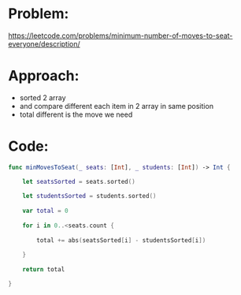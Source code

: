 # Problem:
https://leetcode.com/problems/minimum-number-of-moves-to-seat-everyone/description/

# Approach:

- sorted 2 array 
- and compare different each item in 2 array in same position
- total different is the move we need

# Code: 
```Swift
func minMovesToSeat(_ seats: [Int], _ students: [Int]) -> Int {

	let seatsSorted = seats.sorted()
	
	let studentsSorted = students.sorted()
	
	var total = 0
	
	for i in 0..<seats.count {
	
		total += abs(seatsSorted[i] - studentsSorted[i])
	
	}
	
	return total

}
```